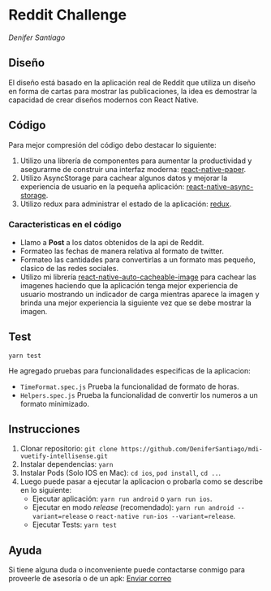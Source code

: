 # Reddit Challenge
*Denifer Santiago*

## Diseño 
El diseño está basado en la aplicación real de Reddit que utiliza un diseño en forma de cartas para mostrar las publicaciones, la idea es demostrar la capacidad de crear diseños modernos con React Native.

## Código
Para mejor compresión del código debo destacar lo siguiente:
1. Utilizo una librería de componentes para aumentar la productividad y asegurarme de construir una interfaz moderna: [react-native-paper](https://github.com/callstack/react-native-paper).
2. Utilizo AsyncStorage para cachear algunos datos y mejorar la experiencia de usuario en la pequeña aplicación: [react-native-async-storage](https://github.com/react-native-async-storage/async-storage).
3. Utilizo redux para administrar el estado de la aplicación: [redux](https://github.com/reduxjs/redux).

### Caracteristicas en el código

- Llamo a **Post** a los datos obtenidos de la api de Reddit.
- Formateo las fechas de manera relativa al formato de twitter.
- Formateo las cantidades para convertirlas a un formato mas pequeño, clasico de las redes sociales.
- Utilizo mi librería [react-native-auto-cacheable-image](https://github.com/DeniferSantiago/react-native-auto-cacheable-image) para cachear las imagenes haciendo que la aplicación tenga mejor experiencia de usuario mostrando un indicador de carga mientras aparece la imagen y brinda una mejor experiencia la siguiente vez que se debe mostrar la imagen.

## Test
`yarn test`

He agregado pruebas para funcionalidades especificas de la aplicacion:

- `TimeFormat.spec.js` Prueba la funcionalidad de formato de horas.
- `Helpers.spec.js` Prueba la funcionalidad de convertir los numeros a un formato minimizado.

## Instrucciones
1. Clonar repositorio: `git clone https://github.com/DeniferSantiago/mdi-vuetify-intellisense.git`
2. Instalar dependencias: `yarn`
3. Instalar Pods (Solo IOS en Mac): `cd ios`, `pod install`, `cd ..`.
4. Luego puede pasar a ejecutar la aplicacion o probarla como se describe en lo siguiente: 
   - Ejecutar aplicación: `yarn run android` o `yarn run ios`.
   - Ejecutar en modo *release* (recomendado): `yarn run android --variant=release` o `react-native run-ios --variant=release`.
   - Ejecutar Tests: `yarn test`

## Ayuda
Si tiene alguna duda o inconveniente puede contactarse conmigo para proveerle de asesoría o de un apk: [Enviar correo](mailto:deniferjose05@gmail.com)